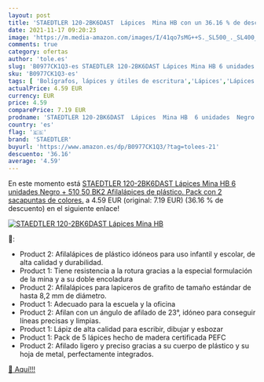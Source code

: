 ```yaml
---
layout: post
title: 'STAEDTLER 120-2BK6DAST  Lápices  Mina HB con un 36.16 % de descuento'
date: 2021-11-17 09:20:23
image: 'https://m.media-amazon.com/images/I/41qo7sMG++S._SL500_._SL400_.jpg'
comments: true
category: ofertas
author: 'tole.es'
slug: 'B0977CK1Q3-es STAEDTLER 120-2BK6DAST Lápices Mina HB 6 unidades Negro +...'
sku: 'B0977CK1Q3-es'
tags: [ 'Bolígrafos, lápices y útiles de escritura','Lápices','Lápices de madera','Oficina y papelería','Sacapuntas','lápices','staedtler', ]
actualPrice: 4.59 EUR
currency: EUR
price: 4.59
comparePrice: 7.19 EUR
prodname: 'STAEDTLER 120-2BK6DAST  Lápices  Mina HB  6 unidades  Negro + 510 50 BK2 Afilalápices de plástico. Pack con 2 sacapuntas de colores.'
country: 'es'
flag: '🇪🇸'
brand: 'STAEDTLER'
buyurl: 'https://www.amazon.es/dp/B0977CK1Q3/?tag=tolees-21'
descuento: '36.16'
average: '4.59'
---
```


En este momento está [STAEDTLER 120-2BK6DAST  Lápices  Mina HB  6 unidades  Negro + 510 50 BK2 Afilalápices de plástico. Pack con 2 sacapuntas de colores.](https://www.amazon.es/dp/B0977CK1Q3/?tag=tolees-21) a 4.59 EUR (original: 7.19 EUR) (36.16 %  de descuento) en el siguiente enlace!

[![STAEDTLER 120-2BK6DAST  Lápices  Mina HB](https://m.media-amazon.com/images/I/41qo7sMG++S._SL500_._SL400_.jpg)](https://www.amazon.es/dp/B0977CK1Q3/?tag=tolees-21)

🔎:

- Product 2: Afilalápices de plástico idóneos para uso infantil y escolar, de alta calidad y durabilidad.
- Product 1: Tiene resistencia a la rotura gracias a la especial formulación de la mina y a su doble encoladura
- Product 2: Afilalápices para lapiceros de grafito de tamaño estándar de hasta 8,2 mm de diámetro.
- Product 1: Adecuado para la escuela y la oficina
- Product 2: Afilan con un ángulo de afilado de 23°, idóneo para conseguir líneas precisas y limpias.
- Product 1: Lápiz de alta calidad para escribir, dibujar y esbozar
- Product 1: Pack de 5 lápices hecho de madera certificada PEFC
- Product 2: Afilado ligero y preciso gracias a su cuerpo de plástico y su hoja de metal, perfectamente integrados.

[🛒 Aquí!!!](https://www.amazon.es/dp/B0977CK1Q3/?tag=tolees-21)
